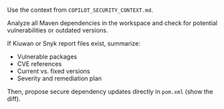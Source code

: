Use the context from `COPILOT_SECURITY_CONTEXT.md`.

Analyze all Maven dependencies in the workspace and check for potential vulnerabilities or outdated versions.

If Kiuwan or Snyk report files exist, summarize:
- Vulnerable packages
- CVE references
- Current vs. fixed versions
- Severity and remediation plan

Then, propose secure dependency updates directly in `pom.xml` (show the diff).
